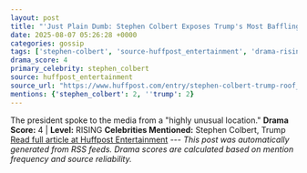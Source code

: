 ```yaml
---
layout: post
title: "'Just Plain Dumb: Stephen Colbert Exposes Trump's Most Baffling Stunt Yet"
date: 2025-08-07 05:26:28 +0000
categories: gossip
tags: ['stephen-colbert', 'source-huffpost_entertainment', 'drama-rising']
drama_score: 4
primary_celebrity: stephen_colbert
source: huffpost_entertainment
source_url: "https://www.huffpost.com/entry/stephen-colbert-trump-roof_n_6892da2ae4b044af87acabf0"
mentions: {'stephen_colbert': 2, ''trump': 2}
---
```


The president spoke to the media from a "highly unusual location." **Drama Score:** 4 | **Level:** RISING **Celebrities Mentioned:** Stephen Colbert, Trump [Read full article at Huffpost Entertainment](https://www.huffpost.com/entry/stephen-colbert-trump-roof_n_6892da2ae4b044af87acabf0) --- *This post was automatically generated from RSS feeds. Drama scores are calculated based on mention frequency and source reliability.*